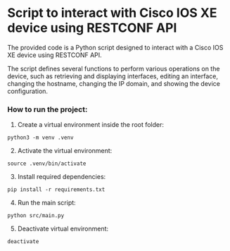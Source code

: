 # Script to interact with Cisco IOS XE device using RESTCONF API

The provided code is a Python script designed to interact with a Cisco IOS XE device using RESTCONF API.

The script defines several functions to perform various operations on the device, such as retrieving and displaying interfaces, editing an interface, changing the hostname, changing the IP domain, and showing the device configuration.

### How to run the project:

1. Create a virtual environment inside the root folder:

```
python3 -m venv .venv
```

2. Activate the virtual environment:

```
source .venv/bin/activate
```

3. Install required dependencies:

```
pip install -r requirements.txt
```

4. Run the main script:

```
python src/main.py
```

5. Deactivate virtual environment:

```
deactivate
```
